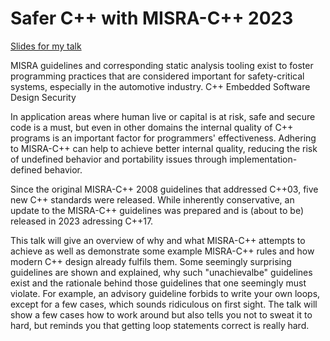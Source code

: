 # Safer C++ with MISRA-C++ 2023

[Slides for my talk](https://github.com/PeterSommerlad/NDC/NDCTechTown2023/Safer%20C++%20with%20MISRA-C++.pdf)

MISRA guidelines and corresponding static analysis tooling exist to foster programming practices that are considered important for safety-critical systems, especially in the automotive industry.
C++
Embedded
Software Design
Security

In application areas where human live or capital is at risk, safe and secure code is a must, but even in other domains the internal quality of C++ programs is an important factor for programmers' effectiveness. Adhering to MISRA-C++ can help to achieve better internal quality, reducing the risk of undefined behavior and portability issues through implementation-defined behavior.

Since the original MISRA-C++ 2008 guidelines that addressed C++03, five new C++ standards were released. While inherently conservative, an update to the MISRA-C++ guidelines was prepared and is (about to be) released in 2023 adressing C++17.

This talk will give an overview of why and what MISRA-C++ attempts to achieve as well as demonstrate some example MISRA-C++ rules and how modern C++ design already fulfils them.
Some seemingly surprising guidelines are shown and explained, why such "unachievalbe" guidelines exist and the rationale behind those guidelines that one seemingly must violate.
For example, an advisory guideline forbids to write your own loops, except for a few cases, which sounds ridiculous on first sight. The talk will show a few cases how to work around but also tells you not to sweat it to hard, but reminds you that getting loop statements correct is really hard.
